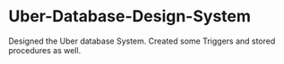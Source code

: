 # Uber-Database-Design-System
Designed the Uber database System. Created some Triggers and stored procedures as well.
